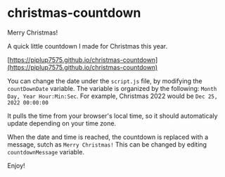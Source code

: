 # christmas-countdown

Merry Christmas!

A quick little countdown I made for Christmas this year.

[https://piplup7575.github.io/christmas-countdown](https://piplup7575.github.io/christmas-countdown)

You can change the date under the `script.js` file, by modifying the `countDownDate` variable.
The variable is organized by the following: `Month Day, Year Hour:Min:Sec`. For example, Christmas 2022 would be `Dec 25, 2022 00:00:00`

It pulls the time from your browser's local time, so it should automaticaly update depending on your time zone.

When the date and time is reached, the countdown is replaced with a message, sutch as `Merry Christmas!` This can be changed by editing `countdownMessage` variable.

Enjoy!